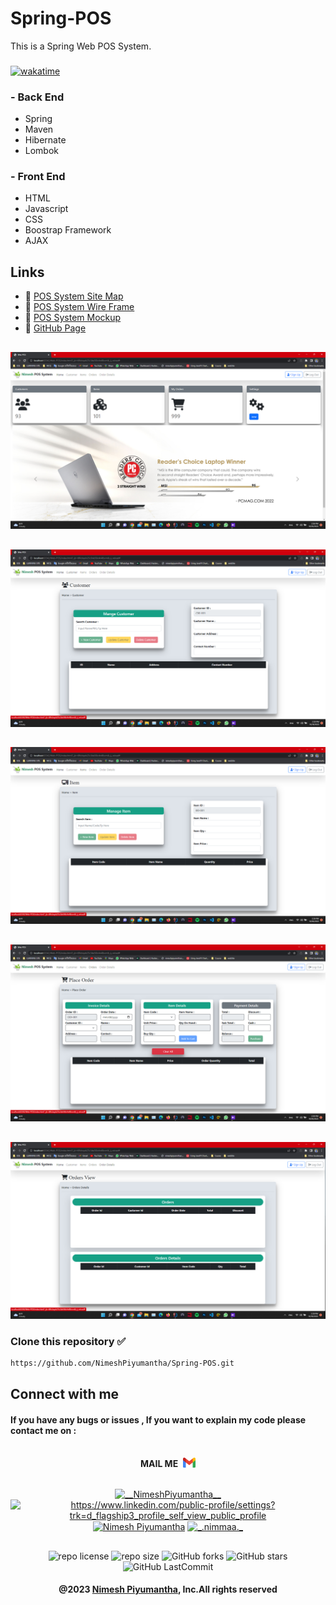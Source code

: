 ﻿# Spring-POS

This is a Spring Web POS System.
###
[![wakatime](https://wakatime.com/badge/user/bde2acba-42bd-46e8-a905-d74c6f260407/project/292bb6f2-f03d-4b6f-8549-f0fc6e4626cf.svg)](https://wakatime.com/badge/user/bde2acba-42bd-46e8-a905-d74c6f260407/project/292bb6f2-f03d-4b6f-8549-f0fc6e4626cf)
### - Back End
* Spring
* Maven
* Hibernate
* Lombok

### - Front End
* HTML
* Javascript
* CSS
* Boostrap Framework
* AJAX


## Links
* 🔗 <a href="https://www.gloomaps.com/bsC9rMgdrG" target="_blank">POS System Site Map</a>
* 🔗 <a href="https://wireframe.cc/US4npz" target="_blank">POS System Wire Frame</a>
* 🔗 <a href="https://www.figma.com/file/97Vfr3yzTFQ57NZQbhxICO/POS-System-SPA" target="_blank">POS System Mockup</a>
* 🔗 <a href="https://nimeshpiyumantha.github.io/Spring-POS/POS_Front_End/" target="_blank">GitHub Page</a>

##
![alt text](https://github.com/NimeshPiyumantha/Web-POS/blob/master/assets/images/ui/Screenshot%20(213).png)


##
![alt text](https://github.com/NimeshPiyumantha/Web-POS/blob/master/assets/images/ui/Screenshot%20(214).png)


##
![alt text](https://github.com/NimeshPiyumantha/Web-POS/blob/master/assets/images/ui/Screenshot%20(215).png)


##
![alt text](https://github.com/NimeshPiyumantha/Web-POS/blob/master/assets/images/ui/Screenshot%20(216).png)

##
![alt text](https://github.com/NimeshPiyumantha/Web-POS/blob/master/assets/images/ui/Screenshot%20(217).png)


###  
### Clone this repository ✅
```md
https://github.com/NimeshPiyumantha/Spring-POS.git
```
##  Connect with me
#### If you have any bugs or issues , If you want to explain my code please contact me on :
<div align="center">
 <br><b>MAIL ME</b>&nbsp;
  <a href="mailto:nimeshpiyumantha11@gmail.com">
      <img width="20px" src="https://github.com/NimeshPiyumantha/red-alpha/blob/main/gmail.svg" />
  </a></p>

 </div>


##
<p align="center">
<a href="https://twitter.com/NPiyumantha60"><img align="center" src="https://raw.githubusercontent.com/rahuldkjain/github-profile-readme-generator/master/src/images/icons/Social/twitter.svg" alt="__NimeshPiyumantha__" height="30" width="40" /></a>
<a href="https://www.linkedin.com/in/nimesh-piyumantha-33736a222" target="blank"><img align="center" src="https://raw.githubusercontent.com/rahuldkjain/github-profile-readme-generator/master/src/images/icons/Social/linked-in-alt.svg" alt="https://www.linkedin.com/public-profile/settings?trk=d_flagship3_profile_self_view_public_profile" height="30" width="40" /></a>
<a href="https://www.facebook.com/profile.php?id=100025931563090" target="blank"><img align="center" src="https://raw.githubusercontent.com/rahuldkjain/github-profile-readme-generator/master/src/images/icons/Social/facebook.svg" alt="Nimesh Piyumantha" height="30" width="40" /></a>
<a href="https://www.instagram.com/_.nimmaa._/" target="blank"><img align="center" src="https://raw.githubusercontent.com/rahuldkjain/github-profile-readme-generator/master/src/images/icons/Social/instagram.svg" alt="_.nimmaa._" height="30" width="40" /></a>
</p>

##
<div align="center">

![repo license](https://img.shields.io/github/license/NimeshPiyumantha/Spring-POS?&labelColor=black&color=3867d6&style=for-the-badge)
![repo size](https://img.shields.io/github/repo-size/NimeshPiyumantha/Spring-POS?label=Repo%20Size&style=for-the-badge&labelColor=black&color=20bf6b)
![GitHub forks](https://img.shields.io/github/forks/NimeshPiyumantha/Spring-POS?&labelColor=black&color=0fb9b1&style=for-the-badge)
![GitHub stars](https://img.shields.io/github/stars/NimeshPiyumantha/Spring-POS?&labelColor=black&color=f7b731&style=for-the-badge)
![GitHub LastCommit](https://img.shields.io/github/last-commit/NimeshPiyumantha/Spring-POS?logo=github&labelColor=black&color=d1d8e0&style=for-the-badge)
</div>

<div align="center">

#### @2023 [Nimesh Piyumantha](https://github.com/NimeshPiyumantha/), Inc.All rights reserved
</div>
